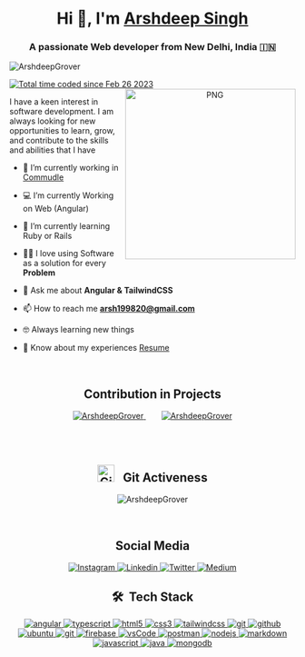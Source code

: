 <h1 align="center">Hi 👋, I'm <a href="https://www.commudle.com/users/ArshdeepSingh" target="_blank"> Arshdeep Singh</a></h1>
<h3 align="center">A passionate Web developer from New Delhi, India &#127470;&#127475</h3>

<p align="left"> <img src="https://komarev.com/ghpvc/?username=ArshdeepGrover&label=Profile%20views&color=0e75b6&style=flat" alt="ArshdeepGrover" /> </p>

<a href="https://wakatime.com/@d6cc73e5-bd8b-4101-a5b3-3df8c64e560a"><img src="https://wakatime.com/badge/user/d6cc73e5-bd8b-4101-a5b3-3df8c64e560a.svg" alt="Total time coded since Feb 26 2023" /></a>
<a target="_blank" align="center">
  <img align="right" top="500" height="300" width="300" alt="PNG" src="https://www.rohitchauhan.co.in/images/home-right.png">
</a>

<p>I have a keen interest in software development. I am always looking for new opportunities to learn, grow, and contribute to the skills and abilities that I have</p>

- 🔭 I’m currently working in <a href="https://www.commudle.com/" target="_blank">Commudle</a>

- :computer: I’m currently Working on Web (Angular)

- 🌱 I’m currently learning Ruby or Rails

- :technologist: I love using Software as a solution for every **Problem**

- 💬 Ask me about **Angular & TailwindCSS** 

- 📫 How to reach me **arsh199820@gmail.com**

- :nerd_face: Always learning new things

- 📄 Know about my experiences <a href="https://www.commudle.com/users/ArshdeepSingh/(p:resume/d32f571d-c04b-4c67-aba9-d32916efa8c6)" target="_blank">Resume</a>
<br>
<div align="center">
<h2>Contribution in Projects</h2>
  <a href="https://www.commudle.com/" target="_blank" >
    <img  src="https://github-readme-stats-sigma-five.vercel.app/api/pin/?username=commudle&repo=commudle-ng&show_owner=true&theme=chartreuse-dark" alt="ArshdeepGrover">
  </a>
 &nbsp;&nbsp;&nbsp;&nbsp;&nbsp;&nbsp;
  <a href="https://moviesearchapp-15aec.web.app/" target="_blank">
    <img  src="https://github-readme-stats-sigma-five.vercel.app/api/pin/?username=arshdeepgrover&repo=searchmovie&show_owner=true&theme=chartreuse-dark" alt="ArshdeepGrover">
  </a>
</div>

<br></br>
<h2 align="center"> <img src="https://media.giphy.com/media/W5eoZHPpUx9sapR0eu/giphy.gif" width="30px" alt="Git"/> &nbsp; Git Activeness</h2>
<p align="center">
<img src="https://github-readme-stats-sigma-five.vercel.app/api?username=ArshdeepGrover&hide=stars,issues,contribs&count_private=true&show_icons=true&theme=chartreuse-dark" alt="ArshdeepGrover">
</p>
<!-- <p align="center">
<img src="https://github-readme-stats.vercel.app/api/top-langs/?username=ArshdeepGrover&theme=chartreuse-dark&hide_progress=true" alt="ArshdeepGrover">
</p> -->
<!-- 
<p align="center">
<img src="https://github-readme-streak-stats.herokuapp.com?user=ArshdeepGrover&theme=chartreuse-dark" alt="ArshdeepGrover">
</p>
![Arshdeep Singh' Activity Graph](https://activity-graph.herokuapp.com/graph?username=ArshdeepGrover&custom_title=Arshdeep%20Singh%27s%20Contribution%20Graph&theme=chartreuse-dark&hide_border=true&line=6BD600&point=00) -->
<br>
<h2 align="center">Social Media</h2>
<p align="center">
   <a href="https://www.instagram.com/grover.arshdeep/" target="_blank"> 
    <img src="https://img.shields.io/badge/Instagram-E4405F?style=for-the-badge&logo=instagram&logoColor=white"
      alt="Instagram"/> 
  </a>
   <a href="https://www.linkedin.com/in/arshdeepgrover/" target="_blank"> 
    <img src="https://img.shields.io/badge/LinkedIn-0077B5?style=for-the-badge&logo=linkedin&logoColor=white"
      alt="Linkedin"/> 
  </a>
  <a href="https://twitter.com/ArshdeepGroverS" target="_blank"> 
    <img src="https://img.shields.io/badge/Twitter-1DA1F2?style=for-the-badge&logo=twitter&logoColor=white"
      alt="Twitter"/> 
  </a>
   <a href="https://medium.com/@ArshdeepGrover" target="_blank"> 
    <img src="https://img.shields.io/badge/Medium-12100E?style=for-the-badge&logo=medium&logoColor=white"
      alt="Medium"/> 
  </a> 
</p>



<h2 align="center">🛠 &nbsp;Tech Stack</h2>

<p align="center">
 <a href="https://angular.io/" target="_blank"> 
    <img src="https://img.shields.io/badge/angular-C3002F.svg?style=for-the-badge&logo=angular&logoColor=white"
      alt="angular"/> 
  </a>
   <a href="https://www.typescriptlang.org/" target="_blank"> 
    <img src="https://img.shields.io/badge/typescript-3178C6.svg?style=for-the-badge&logo=typescript&logoColor=white"
      alt="typescript"/>
  </a>
   <a href="https://html.com/" target="_blank"> 
    <img src="https://img.shields.io/badge/html-E34F26.svg?style=for-the-badge&logo=html5&logoColor=white"
      alt="html5"/> 
  </a>
  <a href="https://developer.mozilla.org/en-US/docs/Web/CSS" target="_blank">
    <img src="https://img.shields.io/badge/css-1572B6.svg?style=for-the-badge&logo=css3&logoColor=white"
      alt="css3"/>
  </a>
  <a href="https://tailwindcss.com/" target="_blank"> 
    <img src="https://img.shields.io/badge/tailwindcss-white.svg?style=for-the-badge&logo=tailwindcss&logoColor=07B0CE"
      alt="tailwindcss"/> 
  </a>
  <a href="https://git-scm.com/" target="_blank">
    <img src="https://img.shields.io/badge/git-F05032.svg?style=for-the-badge&logo=git&logoColor=white"
      alt="git"/>
  </a>
  <a href="https://github.com/ArshdeepGrover" target="_blank">
    <img src="https://img.shields.io/badge/github-181717.svg?style=for-the-badge&logo=github&logoColor=white"
    alt="github" />
  </a>
  <a href="https://ubuntu.com/" target="_blank"> 
    <img src="https://img.shields.io/badge/ubuntu-E95420.svg?style=for-the-badge&logo=ubuntu&logoColor=white"
    alt="ubuntu"/>
  </a>
  <a href="https://about.gitlab.com/" target="_blank">
    <img src="https://img.shields.io/badge/gitlab-181717.svg?style=for-the-badge&logo=gitlab&logoColor=white"
      alt="git"/>
  </a>
  <a href="https://firebase.google.com/" target="_blank">
    <img src="https://img.shields.io/badge/firebase-FFCA28.svg?style=for-the-badge&logo=firebase&logoColor=black"            
      alt="firebase"/>
  </a>
  <a href="https://code.visualstudio.com/" target="_blank">
    <img src="https://img.shields.io/badge/vscode-007ACC.svg?style=for-the-badge&logo=visualstudiocode&logoColor=white"
    alt="vsCode"/> 
  </a>
  <a href="https://postman.com" target="_blank"> 
    <img src="https://img.shields.io/badge/postman-FF6C37.svg?style=for-the-badge&logo=postman&logoColor=white" 
    alt="postman"/>
  </a>
  <a href="https://nodejs.org" target="_blank"> 
    <img src="https://img.shields.io/badge/node.js-339933.svg?style=for-the-badge&logo=nodedotjs&logoColor=white"
      alt="nodejs"/> 
  </a>
  <a href="https://www.markdownguide.org/" target="_blank"> 
    <img src="https://img.shields.io/badge/markdown-black.svg?style=for-the-badge&logo=markdown&logoColor=white"
      alt="markdown"/> 
  </a>
  <a href="https://developer.mozilla.org/en-US/docs/Web/JavaScript" target="_blank"> 
    <img src="https://img.shields.io/badge/Javascript-F7DF1E.svg?style=for-the-badge&logo=javascript&logoColor=black"
      alt="javascript"/> 
  </a>
   <a href="https://www.java.com" target="_blank"> 
    <img src="https://img.shields.io/badge/Java-white.svg?style=for-the-badge&logo=java&logoColor=Black" 
      alt="java"/> 
  </a>
  <a href="https://www.mongodb.com/" target="_blank"> 
    <img src="https://img.shields.io/badge/mongodb-47A248.svg?style=for-the-badge&logo=mongodb&logoColor=white"
      alt="mongodb"/> 
  </a> 
</p>
